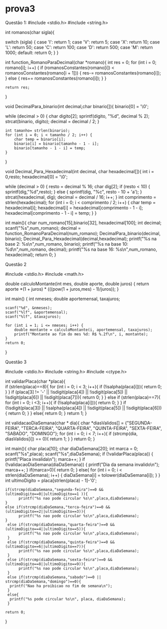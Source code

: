 # prova3
Questão 1:
#include <stdio.h>
#include <string.h>

int romanos(char sigla){
   
   switch (sigla)
   {
        case 'I': return 1;
        case 'V': return 5;
        case 'X': return 10;
        case 'L': return 50;
        case 'C': return 100;
        case 'D': return 500;
        case 'M': return 1000;
        default: return 0;
   }
}

int function_RomanoParaDecimal(char *romano){
    int res = 0;
    for (int i = 0; romano[i]; i++) {
        if (romanosConstantes(romano[i]) < romanosConstantes(romano[i + 1])) {
            res-= romanosConstantes(romano[i]);
        } else {
            res+= romanosConstantes(romano[i]);
        }
    }

    return res;
}

void DecimalPara_binario(int decimal,char binario[]){
    binario[0] = '\0';

   while (decimal > 0) {
        char digito[2];
        sprintf(digito, "%d", decimal % 2);
        strcat(binario, digito);
        decimal = decimal / 2;
    }

    int tamanho= strlen(binario);
    for (int i = 0; i < tamanho / 2; i++) {
        char temp = binario[i];
        binario[i] = binario[tamanho - 1 - i];
        binario[tamanho - 1 - i] = temp;
    }
}

void Decimal_Para_Hexadecimal(int decimal, char hexadecimal[]){
   int i = 0,resto;
   hexadecimal[0] = '\0';
   
   while (decimal > 0) {
        resto = decimal % 16;
        char dig[2];
        if (resto < 10) {
            sprintf(dig,"%d",resto);
        } else {
             sprintf(dig, "%c", resto - 10 + 'a');
        }
        strcat(hexadecimal, dig);
        decimal = decimal / 16;
        i++;
    }
    int comprimento = strlen(hexadecimal);
    for (int i = 0; i < comprimento / 2; i++) {
        char temp = hexadecimal[i];
        hexadecimal[i] = hexadecimal[comprimento - 1 - i];
        hexadecimal[comprimento - 1 - i] = temp;
    }
}

int main(){
   char num_romano[15],binario[32], hexadecimal[100];
   int decimal;
   scanf("%s",num_romano); 
   decimal = function_RomanoParaDecimal(num_romano);
   DecimalPara_binario(decimal, binario);
   Decimal_Para_Hexadecimal(decimal,hexadecimal);
   printf("%s na base 2: %s\n",num_romano, binario);
   printf("%s na base 10: %d\n",num_romano, decimal);
   printf("%s na base 16: %s\n",num_romano, hexadecimal);
   return 0;
}


Questão 2

#include <stdio.h>
#include <math.h>

double calculoMontante(int mes, double aporte, double juros) {
    return aporte *(1 + juros) * (((pow(1 + juros,mes) - 1)/juros));
}

int main() {
    int nmeses;
    double aportemensal, taxajuros;

    scanf("%d", &nmeses);
    scanf("%lf", &aportemensal);
    scanf("%lf", &taxajuros);

    for (int i = 1; i <= nmeses; i++) {
        double montante = calculoMontante(i, aportemensal, taxajuros);
        printf("Montante ao fim do mes %d: R$ %.2f\n", i, montante);
    }
    return 0;
}

Questão 3

#include <stdio.h>
#include <string.h>
#include <ctype.h>

int validarPlaca(char *placa){  
   if (strlen(placa)==8){
      for (int i = 0; i < 3; i++){
        if (!isalpha(placa[i])){
            return 0;
        }
      }
      if (placa[3] != '-' || !isdigit(placa[4]) || !isdigit(placa[5]) || !isdigit(placa[6]) || !isdigit(placa[7])){
        return 0;
      } 
   }
   else if (strlen(placa)==7){
      for (int i = 0; i <3; i++){
         if (!isalpha(placa[i])){
           return 0;
         }
      }
      if (!isdigit(placa[3]) || !isalpha(placa[4]) || !isdigit(placa[5]) || !isdigit(placa[6])){
        return 0;
      }
   }
   else{
      return 0;
   }
   return 1;
}

int validacaoDiaSemana(char * dia){
   char *diasValidos[] = {"SEGUNDA-FEIRA", "TERCA-FEIRA", "QUARTA-FEIRA", "QUINTA-FEIRA", "SEXTA-FEIRA", "SABADO", "DOMINGO"};
   for (int i = 0; i < 7; i++){
     if (strcmp(dia, diasValidos[i]) == 0){
        return 1;
     }
   }
   return 0;
}

int main(){
   char placa[10];
   char diaDaSemana[20];
   int marca = 0;
   scanf("%s",placa);
   scanf("%s",diaDaSemana); 
   if (!validarPlaca(placa)) {
        printf("Placa invalida\n"); 
        marca++;
    }
   if (!validacaoDiaSemana(diaDaSemana)) {
        printf("Dia da semana invalido\n");
        marca++;
    }
    if(marca>0){
     return 0;
    }
    else{
       for (int i = 0; i < strlen(diaDaSemana); i++) {
         diaDaSemana[i] = tolower(diaDaSemana[i]);
       }
    }
    int ultimoDigito = placa[strlen(placa) -  1]-'0';

    if(strcmp(diaDaSemana,"segunda-feira")==0 && (ultimoDigito==0||ultimoDigito==1 )){
          printf("%s nao pode circular %s\n",placa,diaDaSemana);
    }
    else if(strcmp(diaDaSemana,"terca-feira")==0 && (ultimoDigito==2||ultimoDigito==3)){
          printf("%s nao pode circular %s\n",placa,diaDaSemana);
    }
     else if(strcmp(diaDaSemana,"quarta-feira")==0 && (ultimoDigito==4||ultimoDigito==5)){
          printf("%s nao pode circular %s\n",placa,diaDaSemana);
     }
     else if(strcmp(diaDaSemana,"quinta-feira")==0 && (ultimoDigito==6||ultimoDigito==7)){
          printf("%s nao pode circular %s\n",placa,diaDaSemana);
     }
     else if(strcmp(diaDaSemana,"sexta-feira")==0 && (ultimoDigito==8||ultimoDigito==9)){
          printf("%s nao pode circular %s\n",placa,diaDaSemana);
     }
     else if(strcmp(diaDaSemana,"sabado")==0 || strcmp(diaDaSemana,"domingo")==0){
      printf("Nao ha proibicao no fim de semana\n");
     }
     else{
      printf("%s pode circular %s\n", placa, diaDaSemana);
     }

    return 0;
}
